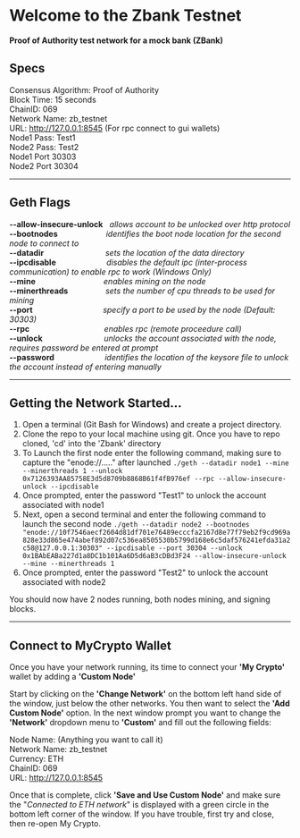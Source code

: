 # Welcome to the Zbank Testnet
**Proof of Authority test network for a mock bank (ZBank)**

## Specs
Consensus Algorithm: Proof of Authority <br>
Block Time: 15 seconds<br>
ChainID: 069<br>
Network Name: zb_testnet<br>
URL: http://127.0.0.1:8545 (For rpc connect to gui wallets)<br>
Node1 Pass: Test1<br>
Node2 Pass: Test2<br>
Node1 Port 30303<br>
Node2 Port 30304<br>

---

## Geth Flags
**--allow-insecure-unlock** &nbsp;  _allows account to be unlocked over http protocol_ <br>
**--bootnodes**&nbsp;&nbsp;&nbsp;&nbsp;&nbsp;&nbsp;&nbsp;&nbsp;&nbsp;&nbsp;&nbsp;&nbsp;&nbsp;&nbsp;&nbsp;&nbsp;&nbsp;&nbsp;&nbsp;&nbsp;&nbsp; _identifies the boot node location for the second node to connect to_ <br>
**--datadir**&nbsp;&nbsp;&nbsp;&nbsp;&nbsp;&nbsp;&nbsp;&nbsp;&nbsp;&nbsp;&nbsp;&nbsp;&nbsp;&nbsp;&nbsp;&nbsp;&nbsp;&nbsp;&nbsp;&nbsp;&nbsp;&nbsp;&nbsp;&nbsp;&nbsp;&nbsp;&nbsp; _sets the location of the data directory_ <br>
**--ipcdisable**&nbsp;&nbsp;&nbsp;&nbsp;&nbsp;&nbsp;&nbsp;&nbsp;&nbsp;&nbsp;&nbsp;&nbsp;&nbsp;&nbsp;&nbsp;&nbsp;&nbsp;&nbsp;&nbsp;&nbsp;&nbsp;&nbsp; _disables the default ipc (inter-process communication) to enable rpc to work (Windows Only)_ <br>
**--mine**&nbsp;&nbsp;&nbsp;&nbsp;&nbsp;&nbsp;&nbsp;&nbsp;&nbsp;&nbsp;&nbsp;&nbsp;&nbsp;&nbsp;&nbsp;&nbsp;&nbsp;&nbsp;&nbsp;&nbsp;&nbsp;&nbsp;&nbsp;&nbsp;&nbsp;&nbsp;&nbsp;&nbsp;&nbsp;&nbsp; _enables mining on the node_ <br>
**--minerthreads**&nbsp;&nbsp;&nbsp;&nbsp;&nbsp;&nbsp;&nbsp;&nbsp;&nbsp;&nbsp;&nbsp;&nbsp;&nbsp;&nbsp;&nbsp;&nbsp; _sets the number of cpu threads to be used for mining_ <br>
**--port**&nbsp;&nbsp;&nbsp;&nbsp;&nbsp;&nbsp;&nbsp;&nbsp;&nbsp;&nbsp;&nbsp;&nbsp;&nbsp;&nbsp;&nbsp;&nbsp;&nbsp;&nbsp;&nbsp;&nbsp;&nbsp;&nbsp;&nbsp;&nbsp;&nbsp;&nbsp;&nbsp;&nbsp;&nbsp;&nbsp;&nbsp; _specify a port to be used by the node (Default: 30303)_ <br>
**--rpc** &nbsp;&nbsp;&nbsp;&nbsp;&nbsp;&nbsp;&nbsp;&nbsp;&nbsp;&nbsp;&nbsp;&nbsp;&nbsp;&nbsp;&nbsp;&nbsp;&nbsp;&nbsp;&nbsp;&nbsp;&nbsp;&nbsp;&nbsp;&nbsp;&nbsp;&nbsp;&nbsp;&nbsp;&nbsp;&nbsp;&nbsp;&nbsp; _enables rpc (remote proceedure call)_ <br>
**--unlock**&nbsp;&nbsp;&nbsp;&nbsp;&nbsp;&nbsp;&nbsp;&nbsp;&nbsp;&nbsp;&nbsp;&nbsp;&nbsp;&nbsp;&nbsp;&nbsp;&nbsp;&nbsp;&nbsp;&nbsp;&nbsp;&nbsp;&nbsp;&nbsp;&nbsp;&nbsp;&nbsp; _unlocks the account associated with the node, requires password be entered at prompt_ <br>
**--password**&nbsp;&nbsp;&nbsp;&nbsp;&nbsp;&nbsp;&nbsp;&nbsp;&nbsp;&nbsp;&nbsp;&nbsp;&nbsp;&nbsp;&nbsp;&nbsp;&nbsp;&nbsp;&nbsp;&nbsp;&nbsp;&nbsp; _identifies the location of the keysore file to unlock the account instead of entering manually_ <br>

---

## Getting the Network Started...
1. Open a terminal (Git Bash for Windows) and create a project directory.
2. Clone the repo to your local machine using git.  Once you have to repo cloned, 'cd' into the 'Zbank' directory
3. To Launch the first node enter the following command, making sure to capture the "enode://....." after launched
    ` ./geth --datadir node1 --mine --minerthreads 1 --unlock 0x7126393AA85758E3d5d8709b8868B61f4fB976ef --rpc --allow-insecure-unlock --ipcdisable `
4. Once prompted, enter the password "Test1" to unlock the account associated with node1
5. Next, open a second terminal and enter the following command to launch the second node
    ` ./geth --datadir node2 --bootnodes "enode://10f7546aecf2604d81df701e76489ecccfa2167d8e77f79eb2f9cd969a828e33d865e474abef892d07c536ea8505530b5799d168e6c5daf576241efda31a2c58@127.0.0.1:30303" --ipcdisable --port 30304 --unlock 0x1BAbEABa227d1a8DC1b101Aa6D5d6aB3cDBd3F24 --allow-insecure-unlock --mine --minerthreads 1 `
6. Once prompted, enter the password "Test2" to unlock the account associated with node2

You should now have 2 nodes running, both nodes mining, and signing blocks.

---

## Connect to MyCrypto Wallet
Once you have your network running, its time to connect your **'My Crypto'** wallet by adding a **'Custom Node'**

Start by clicking on the **'Change Network'** on the bottom left hand side of the window, just below the other networks.  You then want to select the **'Add Custom Node'** option.  In the next window prompt you want to change the **'Network'** dropdown menu to **'Custom'** and fill out the following fields:

Node Name: (Anything you want to call it) <br>
Network Name: zb_testnet <br>
Currency: ETH <br>
ChainID: 069 <br>
URL: http://127.0.0.1:8545 <br>

Once that is complete, click **'Save and Use Custom Node'** and make sure the "_Connected to ETH network_" is displayed with a green circle in the bottom left corner of the window.  If you have trouble, first try and close, then re-open My Crypto.


